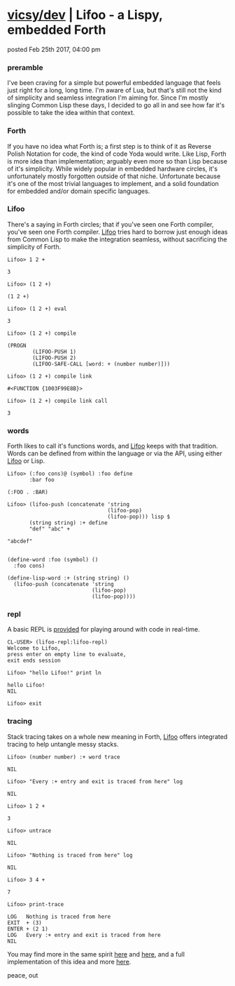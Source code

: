 # [vicsy/dev](https://github.com/codr4life/vicsydev) | Lifoo - a Lispy, embedded Forth
posted Feb 25th 2017, 04:00 pm

### preramble
I've been craving for a simple but powerful embedded language that feels just right for a long, long time. I'm aware of Lua, but that's still not the kind of simplicity and seamless integration I'm aiming for. Since I'm mostly slinging Common Lisp these days, I decided to go all in and see how far it's possible to take the idea within that context.

### Forth
If you have no idea what Forth is; a first step is to think of it as Reverse Polish Notation for code, the kind of code Yoda would write. Like Lisp, Forth is more idea than implementation; arguably even more so than Lisp because of it's simplicity. While widely popular in embedded hardware circles, it's unfortunately mostly forgotten outside of that niche. Unfortunate because it's one of the most trivial languages to implement, and a solid foundation for embedded and/or domain specific languages. 

### Lifoo
There's a saying in Forth circles; that if you've seen one Forth compiler, you've seen one Forth compiler. [Lifoo](https://github.com/codr4life/lifoo) tries hard to borrow just enough ideas from Common Lisp to make the integration seamless, without sacrificing the simplicity of Forth.

```
Lifoo> 1 2 +

3

Lifoo> (1 2 +)

(1 2 +)

Lifoo> (1 2 +) eval

3

Lifoo> (1 2 +) compile

(PROGN
        (LIFOO-PUSH 1)
        (LIFOO-PUSH 2)
        (LIFOO-SAFE-CALL [word: + (number number)]))

Lifoo> (1 2 +) compile link

#<FUNCTION {1003F99E8B}>

Lifoo> (1 2 +) compile link call

3
```

### words
Forth likes to call it's functions words, and [Lifoo](https://github.com/codr4life/lifoo) keeps with that tradition. Words can be defined from within the language or via the API, using either [Lifoo](https://github.com/codr4life/lifoo) or Lisp.

```
Lifoo> (:foo cons)@ (symbol) :foo define
       :bar foo

(:FOO . :BAR)

Lifoo> (lifoo-push (concatenate 'string
                                (lifoo-pop)
                                (lifoo-pop))) lisp $
       (string string) :+ define
       "def" "abc" +

"abcdef"


(define-word :foo (symbol) ()
  :foo cons)

(define-lisp-word :+ (string string) ()
  (lifoo-push (concatenate 'string
                           (lifoo-pop)
                           (lifoo-pop))))
```

### repl
A basic REPL is [provided](https://github.com/codr4life/lifoo/blob/master/lifoo.bz2) for playing around with code in real-time.

```
CL-USER> (lifoo-repl:lifoo-repl)
Welcome to Lifoo,
press enter on empty line to evaluate,
exit ends session

Lifoo> "hello Lifoo!" print ln

hello Lifoo!
NIL

Lifoo> exit
```

### tracing
Stack tracing takes on a whole new meaning in Forth, [Lifoo](https://github.com/codr4life/lifoo) offers integrated tracing to help untangle messy stacks.

```
Lifoo> (number number) :+ word trace

NIL

Lifoo> "Every :+ entry and exit is traced from here" log

NIL

Lifoo> 1 2 +

3

Lifoo> untrace

NIL

Lifoo> "Nothing is traced from here" log

NIL

Lifoo> 3 4 +

7

Lifoo> print-trace

LOG   Nothing is traced from here
EXIT  + (3)
ENTER + (2 1)
LOG   Every :+ entry and exit is traced from here
NIL
```

You may find more in the same spirit [here](http://vicsydev.blogspot.de/) and [here](https://github.com/codr4life/vicsydev), and a full implementation of this idea and more [here](https://github.com/codr4life/lifoo).

peace, out
